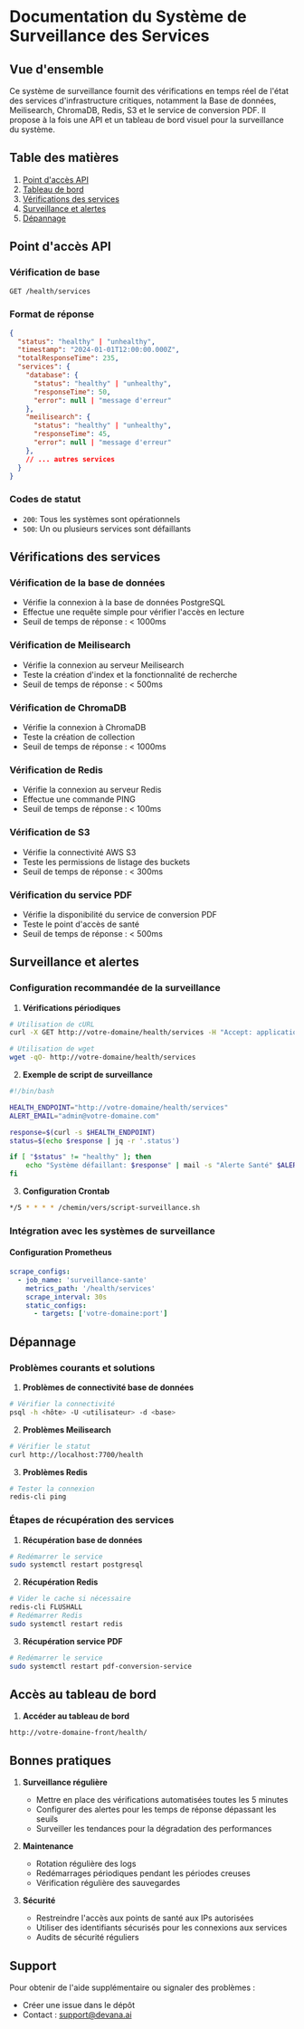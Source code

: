 # Documentation du Système de Surveillance des Services

## Vue d'ensemble
Ce système de surveillance fournit des vérifications en temps réel de l'état des services d'infrastructure critiques, notamment la Base de données, Meilisearch, ChromaDB, Redis, S3 et le service de conversion PDF. Il propose à la fois une API et un tableau de bord visuel pour la surveillance du système.

## Table des matières
1. [Point d'accès API](#point-daccès-api)
2. [Tableau de bord](#tableau-de-bord)
3. [Vérifications des services](#vérifications-des-services)
4. [Surveillance et alertes](#surveillance-et-alertes)
5. [Dépannage](#dépannage)

## Point d'accès API

### Vérification de base
```bash
GET /health/services
```

### Format de réponse
```json
{
  "status": "healthy" | "unhealthy",
  "timestamp": "2024-01-01T12:00:00.000Z",
  "totalResponseTime": 235,
  "services": {
    "database": {
      "status": "healthy" | "unhealthy",
      "responseTime": 50,
      "error": null | "message d'erreur"
    },
    "meilisearch": {
      "status": "healthy" | "unhealthy",
      "responseTime": 45,
      "error": null | "message d'erreur"
    },
    // ... autres services
  }
}
```

### Codes de statut
- `200`: Tous les systèmes sont opérationnels
- `500`: Un ou plusieurs services sont défaillants

## Vérifications des services

### Vérification de la base de données
- Vérifie la connexion à la base de données PostgreSQL
- Effectue une requête simple pour vérifier l'accès en lecture
- Seuil de temps de réponse : < 1000ms

### Vérification de Meilisearch
- Vérifie la connexion au serveur Meilisearch
- Teste la création d'index et la fonctionnalité de recherche
- Seuil de temps de réponse : < 500ms

### Vérification de ChromaDB
- Vérifie la connexion à ChromaDB
- Teste la création de collection
- Seuil de temps de réponse : < 1000ms

### Vérification de Redis
- Vérifie la connexion au serveur Redis
- Effectue une commande PING
- Seuil de temps de réponse : < 100ms

### Vérification de S3
- Vérifie la connectivité AWS S3
- Teste les permissions de listage des buckets
- Seuil de temps de réponse : < 300ms

### Vérification du service PDF
- Vérifie la disponibilité du service de conversion PDF
- Teste le point d'accès de santé
- Seuil de temps de réponse : < 500ms

## Surveillance et alertes

### Configuration recommandée de la surveillance

1. **Vérifications périodiques**
```bash
# Utilisation de cURL
curl -X GET http://votre-domaine/health/services -H "Accept: application/json"

# Utilisation de wget
wget -qO- http://votre-domaine/health/services
```

2. **Exemple de script de surveillance**
```bash
#!/bin/bash

HEALTH_ENDPOINT="http://votre-domaine/health/services"
ALERT_EMAIL="admin@votre-domaine.com"

response=$(curl -s $HEALTH_ENDPOINT)
status=$(echo $response | jq -r '.status')

if [ "$status" != "healthy" ]; then
    echo "Système défaillant: $response" | mail -s "Alerte Santé" $ALERT_EMAIL
fi
```

3. **Configuration Crontab**
```bash
*/5 * * * * /chemin/vers/script-surveillance.sh
```

### Intégration avec les systèmes de surveillance

#### Configuration Prometheus
```yaml
scrape_configs:
  - job_name: 'surveillance-sante'
    metrics_path: '/health/services'
    scrape_interval: 30s
    static_configs:
      - targets: ['votre-domaine:port']
```

## Dépannage

### Problèmes courants et solutions

1. **Problèmes de connectivité base de données**
```bash
# Vérifier la connectivité
psql -h <hôte> -U <utilisateur> -d <base>
```

2. **Problèmes Meilisearch**
```bash
# Vérifier le statut
curl http://localhost:7700/health
```

3. **Problèmes Redis**
```bash
# Tester la connexion
redis-cli ping
```

### Étapes de récupération des services

1. **Récupération base de données**
```bash
# Redémarrer le service
sudo systemctl restart postgresql
```

2. **Récupération Redis**
```bash
# Vider le cache si nécessaire
redis-cli FLUSHALL
# Redémarrer Redis
sudo systemctl restart redis
```

3. **Récupération service PDF**
```bash
# Redémarrer le service
sudo systemctl restart pdf-conversion-service
```

## Accès au tableau de bord

1. **Accéder au tableau de bord**
```
http://votre-domaine-front/health/
```

## Bonnes pratiques

1. **Surveillance régulière**
   - Mettre en place des vérifications automatisées toutes les 5 minutes
   - Configurer des alertes pour les temps de réponse dépassant les seuils
   - Surveiller les tendances pour la dégradation des performances

2. **Maintenance**
   - Rotation régulière des logs
   - Redémarrages périodiques pendant les périodes creuses
   - Vérification régulière des sauvegardes

3. **Sécurité**
   - Restreindre l'accès aux points de santé aux IPs autorisées
   - Utiliser des identifiants sécurisés pour les connexions aux services
   - Audits de sécurité réguliers

## Support

Pour obtenir de l'aide supplémentaire ou signaler des problèmes :
- Créer une issue dans le dépôt
- Contact : support@devana.ai
